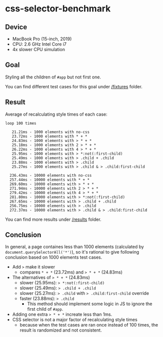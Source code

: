 # css-selector-benchmark

## Device

- MacBook Pro (15-inch, 2019)
- CPU: 2.6 GHz Intel Core i7
- 4x slower CPU simulation

## Goal

Styling all the children of `#app` but not first one.

You can find different test cases for this goal under [/fixtures](https://github.com/AnNOtis/css-selector-benchmark/tree/master/fixtures) folder.

## Result

Average of recalculating style times of each case:

```
loop 100 times 

   21.21ms - 1000 elements with no-css
   23.72ms - 1000 elements with * + *
   24.83ms - 1000 elements with > * + *
   25.18ms - 1000 elements with 2 > * + *
   26.22ms - 1000 elements with 4 > * + *
   25.95ms - 1000 elements with > *:not(:first-child)
   25.49ms - 1000 elements with > .child + .child
   23.88ms - 1000 elements with > .child
   25.27ms - 1000 elements with > .child & > .child:first-child 

  236.43ms - 10000 elements with no-css
  257.44ms - 10000 elements with * + *
  269.60ms - 10000 elements with > * + *
  271.94ms - 10000 elements with 2 > * + *
  279.42ms - 10000 elements with 4 > * + *
  281.80ms - 10000 elements with > *:not(:first-child)
  267.65ms - 10000 elements with > .child + .child
  256.75ms - 10000 elements with > .child
  272.37ms - 10000 elements with > .child & > .child:first-child 
```

You can find more results under [/results](https://github.com/AnNOtis/css-selector-benchmark/tree/master/results) folder.

## Conclusion

In general, a page containes less than 1000 elements (calculated by `document.querySelectorAll('*')`), so it's rational to give following conclusion based on 1000 elements test cases.

- Add `>` make it slower
  - compares `* + *` (23.72ms) and `> * + *` (24.83ms)
- The alternatives of `> * + *` (24.83ms)
  - slower (25.95ms): `> *:not(:first-child)`
  - slower (25.49ms): `> .child + .child`
  - slower (25.27ms): `> .child` with `> .child:first-child` override
  - faster (23.88ms): `> .child`
    - This method should implement some logic in JS to ignore the first child of `#app`.
- Adding one extra `> * + *` increate less than 1ms.
- CSS selector is not a major factor of recalculating style times
  - because when the test cases are ran once instead of 100 times, the result is randomized and not consistent.

  


